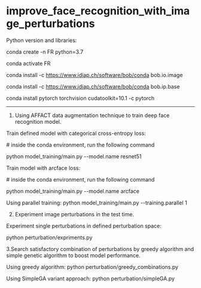 # improve_face_recognition_with_image_perturbations

Python version and libraries:

conda create -n FR python=3.7 

conda activate FR 

conda install -c https://www.idiap.ch/software/bob/conda bob.io.image 

conda install -c https://www.idiap.ch/software/bob/conda bob.ip.base 

conda install pytorch torchvision cudatoolkit=10.1 -c pytorch

_____________________________________________________________________
1. Using AFFACT data augmentation technique to train deep face recognition model. 

Train defined model with categorical cross-entropy loss:

\# inside the conda environment, run the following command

python model_training/main.py --model.name resnet51

Train model with arcface loss:

\# inside the conda environment, run the following command

python model_training/main.py --model.name arcface

Using parallel training:   python model_training/main.py --training.parallel 1


2. Experiment image perturbations in the test time. 

Experiment single perturbations in defined perturbation space:

python perturbation/expriments.py

3.Search satisfactory combination of perturbations by greedy algorithm and simple genetic algorithm to boost model performance. 

Using greedy algorithm:   python perturbation/greedy_combinations.py

Using SimpleGA variant approach:   python perturbation/simpleGA.py

